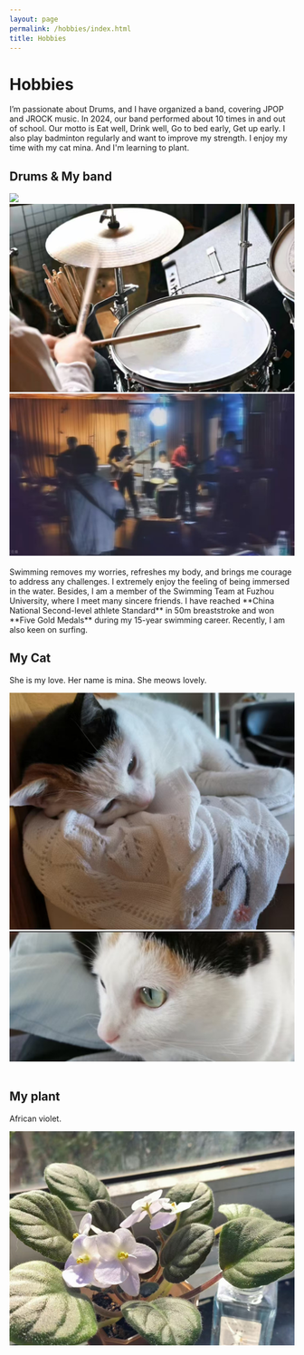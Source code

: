 ```yaml
---
layout: page
permalink: /hobbies/index.html
title: Hobbies
---
```


# Hobbies
I’m passionate about Drums, and I have organized a band, covering JPOP and JROCK music. In 2024, our band performed about 10 times in and out of school. Our motto is Eat well, Drink well, Go to bed early, Get up early. I also play badminton regularly and want to improve my strength. I enjoy my time with my cat mina. And I'm learning to plant.

## Drums & My band

<div class="third">
<img src="/images/medrum1.JPG">
<img src="/images/medrum2.JPG">
<img src="/images/band.JPG">
</div>
<br>Swimming removes my worries, refreshes my body, and brings me courage to address any challenges. I extremely enjoy the feeling of being immersed in the water. Besides, I am a member of the Swimming Team at Fuzhou University, where I meet many sincere friends. I have reached **China National Second-level athlete Standard** in 50m breaststroke and won **Five Gold Medals** during my 15-year swimming career. Recently, I am also keen on surfing.


## My Cat

She is my love. Her name is mina. She meows lovely.

<div>
<img src="/images/cat1.jpg">
  <img src="/images/cat2.jpg">
</div>
<br>

## My plant
African violet. 
<div>
<img src="/images/flower.JPG">
</div>
<br>
<!-- Calendly inline widget end -->

